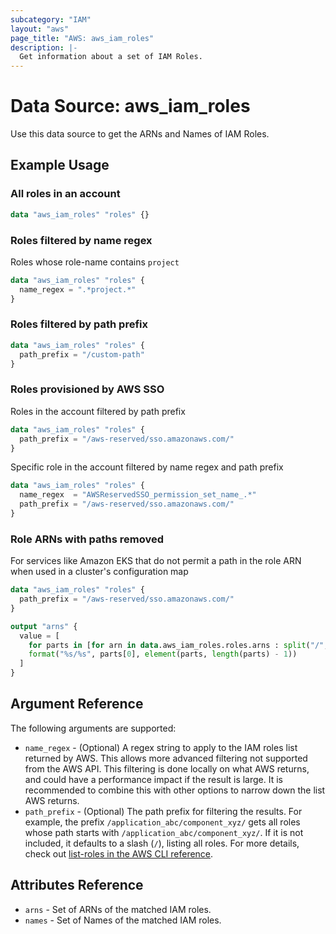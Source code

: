```yaml
---
subcategory: "IAM"
layout: "aws"
page_title: "AWS: aws_iam_roles"
description: |-
  Get information about a set of IAM Roles.
---
```


# Data Source: aws_iam_roles

Use this data source to get the ARNs and Names of IAM Roles.

## Example Usage

### All roles in an account

```terraform
data "aws_iam_roles" "roles" {}
```

### Roles filtered by name regex

Roles whose role-name contains `project`

```terraform
data "aws_iam_roles" "roles" {
  name_regex = ".*project.*"
}
```

### Roles filtered by path prefix

```terraform
data "aws_iam_roles" "roles" {
  path_prefix = "/custom-path"
}
```

### Roles provisioned by AWS SSO

Roles in the account filtered by path prefix

```terraform
data "aws_iam_roles" "roles" {
  path_prefix = "/aws-reserved/sso.amazonaws.com/"
}
```

Specific role in the account filtered by name regex and path prefix

```terraform
data "aws_iam_roles" "roles" {
  name_regex  = "AWSReservedSSO_permission_set_name_.*"
  path_prefix = "/aws-reserved/sso.amazonaws.com/"
}
```

### Role ARNs with paths removed

For services like Amazon EKS that do not permit a path in the role ARN when used in a cluster's configuration map

```terraform
data "aws_iam_roles" "roles" {
  path_prefix = "/aws-reserved/sso.amazonaws.com/"
}

output "arns" {
  value = [
    for parts in [for arn in data.aws_iam_roles.roles.arns : split("/", arn)] :
    format("%s/%s", parts[0], element(parts, length(parts) - 1))
  ]
}
```

## Argument Reference

The following arguments are supported:

* `name_regex` - (Optional) A regex string to apply to the IAM roles list returned by AWS. This allows more advanced filtering not supported from the AWS API.
  This filtering is done locally on what AWS returns, and could have a performance impact if the result is large. It is recommended to combine this with other
  options to narrow down the list AWS returns.
* `path_prefix` - (Optional) The path prefix for filtering the results. For example, the prefix `/application_abc/component_xyz/` gets all roles whose path starts with `/application_abc/component_xyz/`. If it is not included, it defaults to a slash (`/`), listing all roles. For more details, check out [list-roles in the AWS CLI reference][1].

## Attributes Reference

* `arns` - Set of ARNs of the matched IAM roles.
* `names` - Set of Names of the matched IAM roles.

[1]: https://awscli.amazonaws.com/v2/documentation/api/latest/reference/iam/list-roles.html
